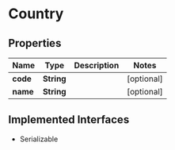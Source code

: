 

# Country


## Properties

| Name | Type | Description | Notes |
|------------ | ------------- | ------------- | -------------|
|**code** | **String** |  |  [optional] |
|**name** | **String** |  |  [optional] |


## Implemented Interfaces

* Serializable


